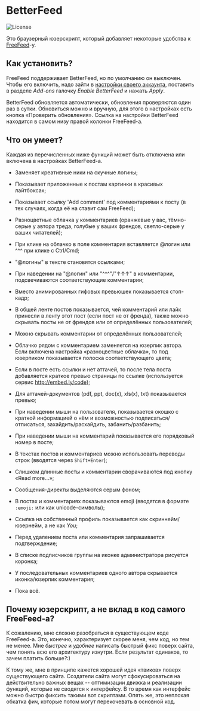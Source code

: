 # BetterFeed

![License](https://img.shields.io/badge/license-MIT-blue.svg)

Это браузерный юзерскрипт, который добавляет некоторые удобства к [FreeFeed](https://freefeed.net/)-у.

## Как установить?

FreeFeed поддерживает BetterFeed, но по умолчанию он выключен. Чтобы его включить, надо зайти в [настройки своего аккаунта](https://freefeed.net/settings), 
поставить в разделе _Add-ons_ галочку _Enable BetterFeed_ и нажать _Apply_. 

BetterFeed обновляется автоматически, обновления проверяются один раз в сутки. Обновиться можно и вручную, для этого в настройках 
есть кнопка «Проверить обновления». Ссылка на настройки BetterFeed находится в самом низу правой колонки FreeFeed-а.

## Что он умеет?

Каждая из перечисленных ниже функций может быть отключена или включена в настройках BetterFeed-а.

 * Заменяет креативные ники на скучные логины;
 * Показывает приложенные к постам картинки в красивых лайтбоксах;
 * Показывает ссылку 'Add comment' под комментариями к посту (в тех случаях, когда её на ставит сам FreeFeed);
 * Разноцветные облачка у комментариев (оранжевые у вас, тёмно-серые у автора треда, голубые у ваших френдов, светло-серые у ваших читателей);
 * При клике на облачко в поле комментария вставляется @логин или ^^^ при клике с Ctrl/Cmd;
 * "@логины" в тексте становятся ссылками;
 * При наведении на "@логин" или "^^^"/"↑↑↑" в комментарии, подсвечиваются соответствующие комментарии;
 * Вместо анимированных гифовых превьюшек показывается стоп-кадр;
 * В общей ленте постов показывается, чей комментарий или лайк принесли в ленту этот пост (если пост не от френда), также можно скрывать посты не от френдов или от определённых пользователей;
 * Можно скрывать комментарии от определённых пользователей;
 * Облачко рядом с комментарием заменяется на юзерпик автора. Если включена настройка «разноцветные облачка», то под юзерпиком показывается полоска соответствующего цвета;
 * Если в посте есть ссылки и нет аттачей, то после тела поста добавляется краткое превью страницы по ссылке (используется сервис http://embed.ly/code);
 * Для аттачей-документов (pdf, ppt, doc(x), xls(x), txt) показывается превью;
 * При наведении мыши на пользователя, показывается окошко с краткой информацией о нём и возможностью подписаться/отписаться, захайдить/расхайдить, забанить/разбанить;
 * При наведении мыши на комментарий показывается его порядковый номер в посте;
 * В текстах постов и комментариев можно использовать переводы строк (вводятся через `Shift+Enter`);
 * Слишком длинные посты и комментарии сворачиваются под кнопку «Read more...»;
 * Сообщения-директы выделяются серым фоном;
 * В постах и комментариях показываются emoji (вводятся в формате `:emoji:` или как unicode-символы);
 * Ссылка на собственный профиль показывается как скриннейм/юзернейм, а не как *You*;
 * Перед удалением поста или комментария запрашивается подтверждение;
 * В списке подписчиков группы на иконке администратора рисуется коронка;
 * У последовательных комментариев одного автора скрывается иконка/юзерпик комментария;
 
 * Пока всё.
 
## Почему юзерскрипт, а не вклад в код самого FreeFeed-а?

К сожалению, мне сложно разобраться в существующем коде FreeFeed-а. Это, конечно, характеризует скорее меня, чем код, но тем не менее. 
Мне _быстрее_ и _удобнее_ написать быстрый фикс поверх сайта, чем понять всю его архитектуру изнутри. Если результат одинаков, то зачем платить больше?:)
 
К тому же, мне в принципе кажется хорошей идея «твиков» поверх существующего сайта. Создатели сайта могут сфокусироваться на действительно важных вещах -- оптимизации 
движка и реализации функций, которые не сводятся к интерфейсу. В то время как интерфейс можно быстро фиксить такими вот скриптами. Опять же, это неплохая обкатка фич, 
которые потом могут перекочевать в основной код.

 